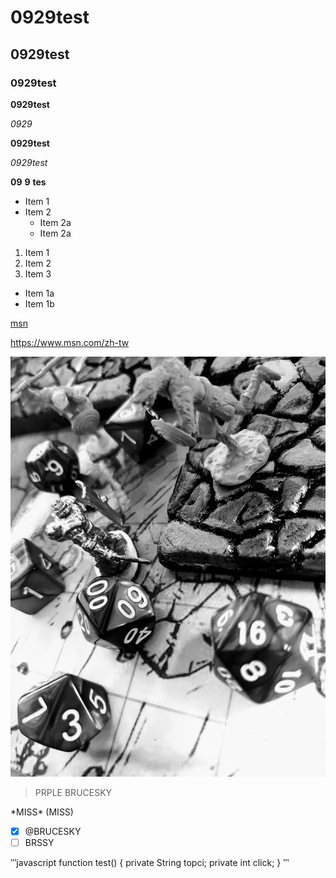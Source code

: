 # 0929test
## 0929test

### 0929test

**0929test**

_0929_

**0929test**

_0929test_ 

**09** **9** __tes__


* Item 1
* Item 2
  * Item 2a
  * Item 2a
  
 1. Item 1
 2. Item 2
 3. Item 3
   * Item 1a
   * Item 1b
  
[msn](https://www.msn.com/zh-tw)

<https://www.msn.com/zh-tw>

![石頭](BR.jpg "石頭")

> PRPLE
> BRUCESKY

\*MISS\*
\(MISS\)

- [x] @BRUCESKY
- [ ] BRSSY

 ‵‵‵javascript
function test() {
  private String topci;
  private int click;
}
‵‵‵
